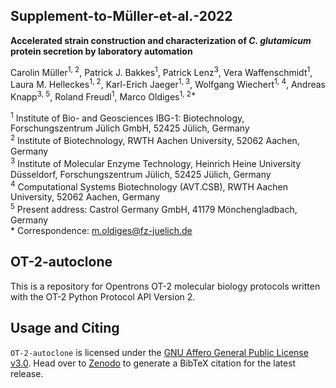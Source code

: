 ## Supplement-to-Müller-et-al.-2022

__Accelerated strain construction and characterization of _C. glutamicum_ protein secretion by laboratory automation__

Carolin Müller<sup>1, 2</sup>, Patrick J. Bakkes<sup>1</sup>, Patrick Lenz<sup>3</sup>, Vera Waffenschmidt<sup>1</sup>, Laura M. Helleckes<sup>1, 2</sup>, Karl-Erich Jaeger<sup>1, 3</sup>, Wolfgang Wiechert<sup>1, 4</sup>, Andreas Knapp<sup>3, 5</sup>, Roland Freudl<sup>1</sup>, Marco Oldiges<sup>1, 2*</sup>  

<sup>1</sup> Institute of Bio- and Geosciences IBG-1: Biotechnology, Forschungszentrum Jülich GmbH, 52425 Jülich, Germany  
<sup>2</sup> Institute of Biotechnology, RWTH Aachen University, 52062 Aachen, Germany  
<sup>3</sup> Institute of Molecular Enzyme Technology, Heinrich Heine University Düsseldorf, Forschungszentrum Jülich, 52425 Jülich, Germany  
<sup>4</sup> Computational Systems Biotechnology (AVT.CSB), RWTH Aachen University, 52062 Aachen, Germany  
<sup>5</sup> Present address: Castrol Germany GmbH, 41179 Mönchengladbach, Germany  
\* Correspondence: m.oldiges@fz-juelich.de  

## OT-2-autoclone

This is a repository for Opentrons OT-2 molecular biology protocols written with the OT-2 Python Protocol API Version 2.

## Usage and Citing
`OT-2-autoclone` is licensed under the [GNU Affero General Public License v3.0](https://github.com/JuBiotech/OT-2-autoclone/blob/master/LICENSE).
Head over to [Zenodo](https://zenodo.org/record/6390908) to generate a BibTeX citation for the latest release.
